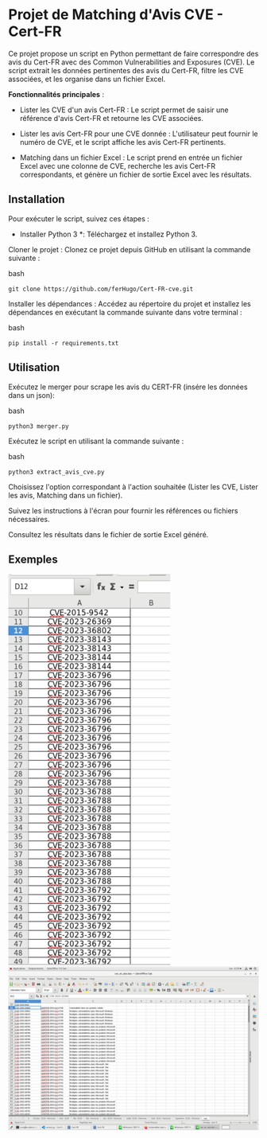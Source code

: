 # Projet de Matching d'Avis CVE - Cert-FR

Ce projet propose un script en Python permettant de faire correspondre des avis du Cert-FR avec des Common Vulnerabilities and Exposures (CVE). Le script extrait les données pertinentes des avis du Cert-FR, filtre les CVE associées, et les organise dans un fichier Excel.

**Fonctionnalités principales** :

- Lister les CVE d'un avis Cert-FR : Le script permet de saisir une référence d'avis Cert-FR et retourne les CVE associées.

- Lister les avis Cert-FR pour une CVE donnée : L'utilisateur peut fournir le numéro de CVE, et le script affiche les avis Cert-FR pertinents.

- Matching dans un fichier Excel : Le script prend en entrée un fichier Excel avec une colonne de CVE, recherche les avis Cert-FR correspondants, et génère un fichier de sortie Excel avec les résultats.

## **Installation**

Pour exécuter le script, suivez ces étapes :

* Installer Python 3 *: Téléchargez et installez Python 3.

Cloner le projet : Clonez ce projet depuis GitHub en utilisant la commande suivante :

bash

    git clone https://github.com/ferHugo/Cert-FR-cve.git

Installer les dépendances : Accédez au répertoire du projet et installez les dépendances en exécutant la commande suivante dans votre terminal :

bash

    pip install -r requirements.txt

## **Utilisation**

Exécutez le merger pour scrape les avis du CERT-FR (insére les données dans un json):

bash

    python3 merger.py

Exécutez le script en utilisant la commande suivante :

bash

    python3 extract_avis_cve.py

Choisissez l'option correspondant à l'action souhaitée (Lister les CVE, Lister les avis, Matching dans un fichier).

Suivez les instructions à l'écran pour fournir les références ou fichiers nécessaires.

Consultez les résultats dans le fichier de sortie Excel généré.

## **Exemples**


![ On donne une liste de cve ](/images/1.png)
![ L'Excel une fois le script qui a tourné ](/images/2.png)





